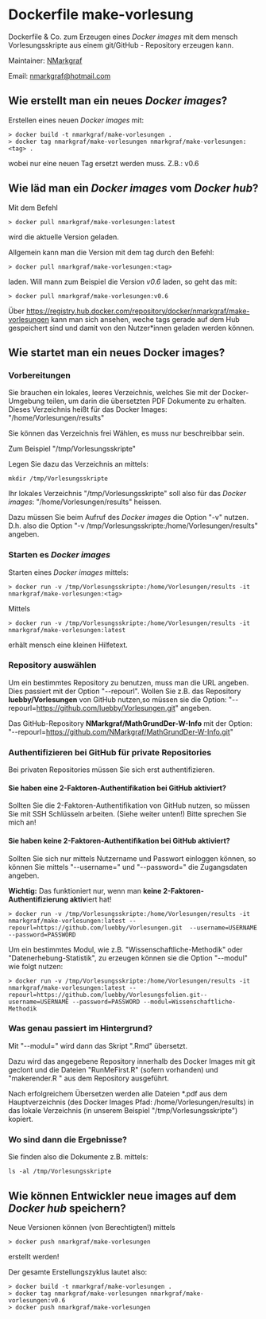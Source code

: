 # Dockerfile make-vorlesung

Dockerfile & Co. zum Erzeugen eines *Docker images* mit dem mensch Vorlesungsskripte aus einem git/GitHub - Repository erzeugen kann.

Maintainer: [NMarkgraf](https:/github.com/NMarkgraf)

Email: [nmarkgraf@hotmail.com](mailto:nmarkgraf@hotmail.com?subject=make-vorlesung)


## Wie erstellt man ein neues *Docker images*?

Erstellen eines neuen *Docker images* mit:

```
> docker build -t nmarkgraf/make-vorlesungen .
> docker tag nmarkgraf/make-vorlesungen nmarkgraf/make-vorlesungen:<tag> .
```


wobei <tag> nur eine neuen Tag ersetzt werden muss. Z.B.: v0.6


## Wie läd man ein *Docker images* vom *Docker hub*?

Mit dem Befehl

```
> docker pull nmarkgraf/make-vorlesungen:latest
```

wird die aktuelle Version geladen.

Allgemein kann man die Version mit dem tag *<tag>* durch den Befehl:

```
> docker pull nmarkgraf/make-vorlesungen:<tag>
```

laden. Will mann zum Beispiel die Version *v0.6* laden, so geht das mit:
```
> docker pull nmarkgraf/make-vorlesungen:v0.6
```


Über https://registry.hub.docker.com/repository/docker/nmarkgraf/make-vorlesungen kann man sich ansehen,
weche tags gerade auf dem Hub gespeichert sind und damit von den Nutzer*innen geladen werden können.


## Wie startet man ein neues Docker images?

### Vorbereitungen

Sie brauchen ein lokales, leeres Verzeichnis, welches Sie mit der Docker-Umgebung teilen, um darin die
übersetzten PDF Dokumente zu erhalten.
Dieses Verzeichnis heißt für das Docker Images: "/home/Vorlesungen/results"

Sie können das Verzeichnis frei Wählen, es muss nur beschreibbar sein.

Zum Beispiel "/tmp/Vorlesungsskripte"

Legen Sie dazu das Verzeichnis an mittels:

```
mkdir /tmp/Vorlesungsskripte
```

Ihr lokales Verzeichnis "/tmp/Vorlesungsskripte" soll also für das *Docker images*: "/home/Vorlesungen/results" heissen.

Dazu müssen Sie beim Aufruf des *Docker images* die Option "-v" nutzen. D.h. also die Option "-v /tmp/Vorlesungsskripte:/home/Vorlesungen/results" angeben.


### Starten es *Docker images*

Starten eines *Docker images* mittels:

```
> docker run -v /tmp/Vorlesungsskripte:/home/Vorlesungen/results -it nmarkgraf/make-vorlesungen:<tag>
```

Mittels 
```
> docker run -v /tmp/Vorlesungsskripte:/home/Vorlesungen/results -it nmarkgraf/make-vorlesungen:latest
```

erhält mensch eine kleinen Hilfetext.


### Repository auswählen

Um ein bestimmtes Repository zu benutzen, muss man die URL angeben. Dies passiert mit der Option "--repourl".
Wollen Sie z.B. das Repository **luebby/Vorlesungen** von GitHub nutzen,so müssen sie die Option:
"--repourl=https://github.com/luebby/Vorlesungen.git" angeben.

Das GitHub-Repository **NMarkgraf/MathGrundDer-W-Info** mit der Option: 
"--repourl=https://github.com/NMarkgraf/MathGrundDer-W-Info.git"


### Authentifizieren bei GitHub für private Repositories

Bei privaten Repositories müssen Sie sich erst authentifizieren.

#### Sie haben eine 2-Faktoren-Authentifikation bei GitHub aktiviert?

Sollten Sie die 2-Faktoren-Authentifikation von GitHub nutzen, so müssen Sie mit SSH Schlüsseln arbeiten. (Siehe weiter unten!)
Bitte sprechen Sie mich an!


#### Sie haben **keine** 2-Faktoren-Authentifikation bei GitHub aktiviert?

Sollten Sie sich nur mittels Nutzername und Passwort einloggen können, so können Sie mittels "--username=<USERNAME>" und "--password=<PASSWORD>"
die Zugangsdaten angeben. 

**Wichtig:** Das funktioniert nur, wenn man **keine 2-Faktoren-Authentifizierung aktiv**iert hat!

```
> docker run -v /tmp/Vorlesungsskripte:/home/Vorlesungen/results -it nmarkgraf/make-vorlesungen:latest --repourl=https://github.com/luebby/Vorlesungen.git  --username=USERNAME --password=PASSWORD
```

Um ein bestimmtes Modul, wie z.B. "Wissenschaftliche-Methodik" oder "Datenerhebung-Statistik", zu erzeugen können sie die Option "--modul" wie folgt nutzen:

```
> docker run -v /tmp/Vorlesungsskripte:/home/Vorlesungen/results -it nmarkgraf/make-vorlesungen:latest --repourl=https://github.com/luebby/Vorlesungsfolien.git--username=USERNAME --password=PASSWORD --modul=Wissenschaftliche-Methodik 
```


### Was genau passiert im Hintergrund?

Mit "--modul=<Modulbezeichnung>" wird dann das Skript "<Modulbezeichung>.Rmd" übersetzt.

Dazu wird das angegebene Repository innerhalb des Docker Images mit git geclont und die Dateien "RunMeFirst.R" (sofern vorhanden) und "makerender.R <Modulbezeichnung>" aus dem Repository ausgeführt.

Nach erfolgreichem Übersetzen werden alle Dateien <Modulbezeichnung>*.pdf aus dem Hauptverzeichnis (des Docker Images Pfad: /home/Vorlesungen/results) in das lokale Verzeichnis (in unserem Beispiel "/tmp/Vorlesungsskripte") kopiert. 


### Wo sind dann die Ergebnisse?

Sie finden also die Dokumente z.B. mittels:

```
ls -al /tmp/Vorlesungsskripte
```



## Wie können Entwickler neue images auf dem *Docker hub* speichern?

Neue Versionen können (von Berechtigten!) mittels

```
> docker push nmarkgraf/make-vorlesungen
```

erstellt werden! 

Der gesamte Erstellungszyklus lautet also:


```
> docker build -t nmarkgraf/make-vorlesungen .
> docker tag nmarkgraf/make-vorlesungen nmarkgraf/make-vorlesungen:v0.6
> docker push nmarkgraf/make-vorlesungen
```

